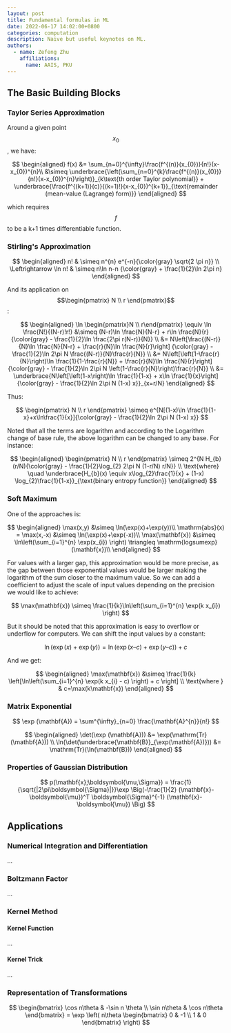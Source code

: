 ```yaml
---
layout: post
title: Fundamental formulas in ML
date: 2022-06-17 14:02:00+0800
categories: computation
description: Naive but useful keynotes on ML.
authors:
  - name: Zefeng Zhu
    affiliations:
      name: AAIS, PKU
---
```


## The Basic Building Blocks

### Taylor Series Approximation

Around a given point $$x_{0}$$, we have:

$$
\begin{aligned}
  f(x) &= \sum_{n=0}^{\infty}\frac{f^{(n)}(x_{0})}{n!}(x-x_{0})^{n}\\
       &\simeq \underbrace{\left(\sum_{n=0}^{k}\frac{f^{(n)}(x_{0})}{n!}(x-x_{0})^{n}\right)}_{k\text{th order Taylor polynomial}} + \underbrace{\frac{f^{(k+1)}(c)}{(k+1)!}(x-x_{0})^{k+1}}_{\text{remainder (mean-value (Lagrange) form)}}
\end{aligned}
$$

which requires $$f$$ to be a k+1 times differentiable function.

### Stirling's Approximation

$$
\begin{aligned}
    n! & \simeq n^{n} e^{-n}{\color{gray} \sqrt{2 \pi n}} \\
    \Leftrightarrow \ln n! & \simeq n\ln n-n {\color{gray} + \frac{1}{2}\ln 2\pi n}
\end{aligned}
$$

And its application on $$\begin{pmatrix} N \\ r \end{pmatrix}$$:

$$
\begin{aligned}
    \ln \begin{pmatrix}N \\ r\end{pmatrix} \equiv \ln \frac{N!}{(N-r)!r!}
&\simeq (N-r)\ln \frac{N}{N-r} + r\ln \frac{N}{r} {\color{gray} - \frac{1}{2}\ln \frac{2\pi r(N-r)}{N}} \\
&= N\left[\frac{(N-r)}{N}\ln \frac{N}{N-r} + \frac{r}{N}\ln \frac{N}{r}\right] {\color{gray} - \frac{1}{2}\ln 2\pi N \frac{(N-r)}{N}\frac{r}{N}} \\
&= N\left[\left(1-\frac{r}{N}\right)\ln \frac{1}{1-\frac{r}{N}} + \frac{r}{N}\ln \frac{N}{r}\right] {\color{gray} - \frac{1}{2}\ln 2\pi N \left(1-\frac{r}{N}\right)\frac{r}{N}} \\
&= \underbrace{N\left[\left(1-x\right)\ln \frac{1}{1-x} + x\ln \frac{1}{x}\right] {\color{gray} - \frac{1}{2}\ln 2\pi N (1-x) x}}_{x=r/N}
\end{aligned}
$$

Thus:

$$
\begin{pmatrix} N \\ r \end{pmatrix} \simeq e^{N[(1-x)\ln \frac{1}{1-x}+x\ln\frac{1}{x}]{\color{gray} - \frac{1}{2}\ln 2\pi N (1-x) x}}
$$

Noted that all the terms are logarithm and according to the Logarithm change of base rule, the above logarithm can be changed to any base. For instance:

$$
\begin{aligned}
    \begin{pmatrix} N \\ r \end{pmatrix} \simeq 2^{N H_{b}(r/N){\color{gray} - \frac{1}{2}\log_{2} 2\pi N (1-r/N) r/N}} \\
\text{where} \quad \underbrace{H_{b}(x) \equiv x\log_{2}\frac{1}{x} + (1-x) \log_{2}\frac{1}{1-x}}_{\text{binary entropy function}}
\end{aligned}
$$

### Soft Maximum

One of the approaches is:

$$
\begin{aligned}
  \max(x,y) &\simeq \ln(\exp(x)+\exp(y))\\
  \mathrm{abs}(x) = \max(x,-x) &\simeq \ln(\exp(x)+\exp(-x))\\
  \max(\mathbf{x}) &\simeq \ln\left(\sum_{i=1}^{n} \exp(x_{i}) \right) \triangleq \mathrm{logsumexp}(\mathbf{x})\\
\end{aligned}
$$

For values with a larger gap, this approximation would be more precise, as the gap between those exponential values would be larger making the logarithm of the sum closer to the maximum value. So we can add a coefficient to adjust the scale of input values depending on the precision we would like to achieve:

$$
\max(\mathbf{x}) \simeq \frac{1}{k}\ln\left(\sum_{i=1}^{n} \exp(k x_{i}) \right)
$$

But it should be noted that this approximation is easy to overflow or underflow for computers. We can shift the input values by a constant:

$$
\ln( \exp(x) + \exp(y)) = \ln( \exp(x – c) + \exp(y–c) ) + c
$$

And we get:

$$
\begin{aligned}
  \max(\mathbf{x}) &\simeq \frac{1}{k} \left[\ln\left(\sum_{i=1}^{n} \exp(k x_{i} - c) \right) + c \right] \\
  \text{where } & c=\max(k\mathbf{x})
\end{aligned}
$$

### Matrix Exponential

$$
\exp (\mathbf{A}) = \sum^{\infty}_{n=0} \frac{\mathbf{A}^{n}}{n!}
$$

$$
\begin{aligned}
  \det(\exp (\mathbf{A})) &= \exp(\mathrm{Tr}(\mathbf{A})) \\
  \ln(\det(\underbrace{\mathbf{B}}_{\exp(\mathbf{A})})) &= \mathrm{Tr}(\ln(\mathbf{B}))
\end{aligned}
$$

### Properties of Gaussian Distribution

$$
 p(\mathbf{x};\boldsymbol{\mu,\Sigma}) = \frac{1}{\sqrt{|2\pi\boldsymbol{\Sigma}|}}\exp \Big(-\frac{1}{2} (\mathbf{x}-\boldsymbol{\mu})^T \boldsymbol{\Sigma}^{-1} (\mathbf{x}-\boldsymbol{\mu}) \Big)
$$

## Applications

### Numerical Integration and Differentiation

...

### Boltzmann Factor

...

### Kernel Method

#### Kernel Function

...

#### Kernel Trick

...

### Representation of Transformations

$$
\begin{bmatrix}
  \cos n\theta & -\sin n \theta \\
  \sin n\theta & \cos n\theta
\end{bmatrix} = \exp \left( n\theta \begin{bmatrix}
  0 & -1 \\ 1 & 0
\end{bmatrix} \right)
$$

